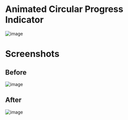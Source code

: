# Animated Circular Progress Indicator

![image](https://user-images.githubusercontent.com/72864817/170961576-1833a154-455c-45ee-84f4-02fe929fe54f.png)

# Screenshots

## Before

![image](https://user-images.githubusercontent.com/72864817/171657089-860ae6fa-2d14-4f09-a052-1f41c95ef5e8.png)

## After

![image](https://user-images.githubusercontent.com/72864817/171657276-974b9a07-719f-41d8-86a8-bf3b04bb087a.png)
